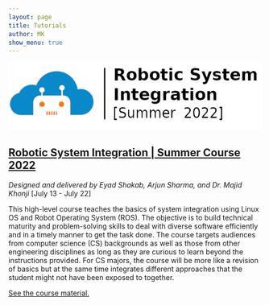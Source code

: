 ```yaml
---
layout: page
title: Tutorials
author: MK
show_menu: true
---
```


![sys-summer-2022](assets/img/sys-summer-2022.jpg)
<style>
    .ads:hover{
        opacity:0.8;
    }
</style>
## [Robotic System Integration | Summer Course 2022](https://avlab.io/robotic-sys-integration-course/)
_Designed and delivered by Eyad Shakab, Arjun Sharma, and Dr. Majid Khonji_ 
[July 13 - July 22]

This high-level course teaches the basics of system integration using Linux OS and Robot Operating System (ROS). The objective is to build technical maturity and problem-solving skills to deal with diverse software efficiently and in a timely manner to get the task done. The course targets audiences from computer science (CS) backgrounds as well as those from other engineering disciplines as long as they are curious to learn beyond the instructions provided. For CS majors, the course will be more like a revision of basics but at the same time integrates different approaches that the student might not have been exposed to together.

[See the  course material.](https://avlab.io/robotic-sys-integration-course/)
